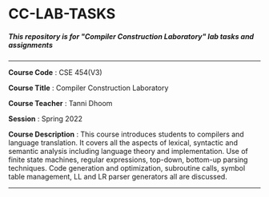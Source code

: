 # CC-LAB-TASKS

##### This repository is for "Compiler Construction Laboratory" lab tasks and assignments
---

**Course Code** : CSE 454(V3)

**Course Title** :  Compiler Construction Laboratory

**Course Teacher** : Tanni Dhoom

**Session** : Spring 2022

**Course Description** : This course introduces students to compilers and language translation. It covers all the aspects of lexical, syntactic and semantic analysis including language theory and implementation. Use of finite state machines, regular expressions, top-down, bottom-up parsing techniques. Code generation and optimization, subroutine calls, symbol table management, LL and LR parser generators all are discussed.

---
